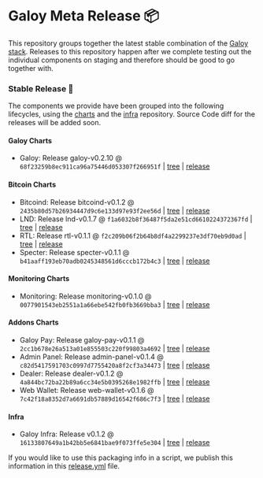 # Galoy Meta Release 📦

This repository groups together the latest stable combination of the [Galoy stack](https://github.com/GaloyMoney/awesome-galoy#tech-components). 
Releases to this repository happen after we complete testing out the individual components on staging and therefore should be good to go together with.

### Stable Release 🎉

The components we provide have been grouped into the following lifecycles, using the [charts](https://github.com/GaloyMoney/charts) and the [infra](https://github.com/GaloyMoney/galoy-infra) repository. 
Source Code diff for the releases will be added soon.

#### Galoy Charts
- Galoy: Release galoy-v0.2.10 @ `68f23259b8ec911ca96a75446d053307f266951f` | [tree](https://github.com/GaloyMoney/charts/tree/68f23259b8ec911ca96a75446d053307f266951f/charts/galoy) | [release](https://github.com/GaloyMoney/charts/releases/tag/galoy-v0.2.10)

#### Bitcoin Charts
- Bitcoind: Release bitcoind-v0.1.2 @ `2435b80d57b26934447d9c6e133d97e93f2ee56d` | [tree](https://github.com/GaloyMoney/charts/tree/2435b80d57b26934447d9c6e133d97e93f2ee56d/charts/bitcoind) | [release](https://github.com/GaloyMoney/charts/releases/tag/bitcoind-v0.1.2)
- LND: Release lnd-v0.1.7 @ `f1a6032b8f36487f5da2e51cd6610224372367fd` | [tree](https://github.com/GaloyMoney/charts/tree/f1a6032b8f36487f5da2e51cd6610224372367fd/charts/lnd) | [release](https://github.com/GaloyMoney/charts/releases/tag/lnd-v0.1.7)
- RTL: Release rtl-v0.1.1 @ `f2c209b06f2b64b8df4a2299237e3df70eb9d0ad` | [tree](https://github.com/GaloyMoney/charts/tree/f2c209b06f2b64b8df4a2299237e3df70eb9d0ad/charts/rtl) | [release](https://github.com/GaloyMoney/charts/releases/tag/rtl-v0.1.1)
- Specter: Release specter-v0.1.1 @ `b41aaff193eb70adb0245348561d6cccb172b4c3` | [tree](https://github.com/GaloyMoney/charts/tree/b41aaff193eb70adb0245348561d6cccb172b4c3/charts/specter) | [release](https://github.com/GaloyMoney/charts/releases/tag/specter-v0.1.1)

#### Monitoring Charts
- Monitoring: Release monitoring-v0.1.0 @ `0077901543eb2551a1a66ebe542fb0fb3669bba3` | [tree](https://github.com/GaloyMoney/charts/tree/0077901543eb2551a1a66ebe542fb0fb3669bba3/charts/monitoring) | [release](https://github.com/GaloyMoney/charts/releases/tag/monitoring-v0.1.0)

#### Addons Charts
- Galoy Pay: Release galoy-pay-v0.1.1 @ `2cc1b678e26a513a01e855503c220f99803a4692` | [tree](https://github.com/GaloyMoney/charts/tree/2cc1b678e26a513a01e855503c220f99803a4692/charts/galoy-pay) | [release](https://github.com/GaloyMoney/charts/releases/tag/galoy-pay-v0.1.1)
- Admin Panel: Release admin-panel-v0.1.4 @ `c82d5417591703c0997d7755420a8f2cf3a34473` | [tree](https://github.com/GaloyMoney/charts/tree/c82d5417591703c0997d7755420a8f2cf3a34473/charts/admin-panel) | [release](https://github.com/GaloyMoney/charts/releases/tag/admin-panel-v0.1.4)
- Dealer: Release dealer-v0.1.2 @ `4a844bc72ba22b89a6cc34e5b0395268e1982ffb` | [tree](https://github.com/GaloyMoney/charts/tree/4a844bc72ba22b89a6cc34e5b0395268e1982ffb/charts/dealer) | [release](https://github.com/GaloyMoney/charts/releases/tag/dealer-v0.1.2)
- Web Wallet: Release web-wallet-v0.1.6 @ `7c42f18a8352d7a6691db57889d16542f686c7f3` | [tree](https://github.com/GaloyMoney/charts/tree/7c42f18a8352d7a6691db57889d16542f686c7f3/charts/web_wallet) | [release](https://github.com/GaloyMoney/charts/releases/tag/web-wallet-v0.1.6)

#### Infra

- Galoy Infra: Release v0.1.2 @ `16133807649a1b42bb5e6841bae9f073ffe5e304` | [tree](https://github.com/GaloyMoney/galoy-infra/tree/16133807649a1b42bb5e6841bae9f073ffe5e304) | [release](https://github.com/GaloyMoney/galoy-infra/releases/tag/v0.1.2)

If you would like to use this packaging info in a script, we publish this information in this [release.yml](./release.yml) file.
